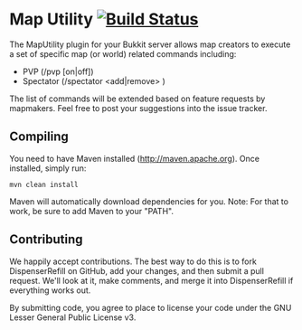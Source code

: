Map Utility [![Build Status](https://travis-ci.org/Evil-Co/bukkit-map-util.png?branch=master)](https://travis-ci.org/Evil-Co/bukkit-map-util)
===============
The MapUtility plugin for your Bukkit server allows map creators to execute
a set of specific map (or world) related commands including:

* PVP (/pvp [on|off])
* Spectator (/spectator <add|remove> <player>)

The list of commands will be extended based on feature requests by mapmakers.
Feel free to post your suggestions into the issue tracker.

Compiling
---------

You need to have Maven installed (http://maven.apache.org). Once installed,
simply run:

	mvn clean install

Maven will automatically download dependencies for you. Note: For that to work,
be sure to add Maven to your "PATH".

Contributing
------------

We happily accept contributions. The best way to do this is to fork DispenserRefill
on GitHub, add your changes, and then submit a pull request. We'll look at it,
make comments, and merge it into DispenserRefill if everything works out.

By submitting code, you agree to place to license your code under the 
GNU Lesser General Public License v3.
